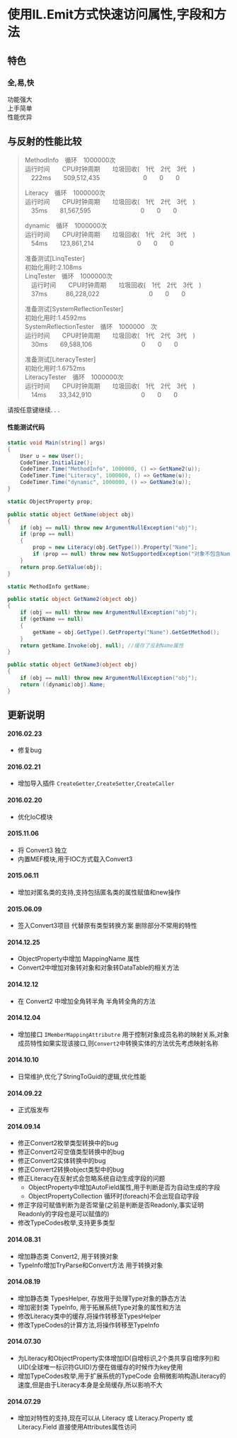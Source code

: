 # 使用IL.Emit方式快速访问属性,字段和方法   

## 特色  
### 全,易,快
功能强大  
上手简单  
性能优异  

## 与反射的性能比较  


>MethodInfo　循环　1000000次  
>运行时间　　CPU时钟周期　　垃圾回收(　1代　2代　3代　)  
>　222ms　　509,512,435　　　　　　　0　　0　　0  
>  
>Literacy　循环　1000000次  
>运行时间　　CPU时钟周期　　垃圾回收(　1代　2代　3代　)  
>　35ms　　81,567,595　　　　　　　　0　　0　　0  
>  
>dynamic　循环　1000000次  
>运行时间　　CPU时钟周期　　垃圾回收(　1代　2代　3代　)  
>　54ms　　123,861,214　　　　　　　0　　0　　0  
>
>
>准备测试[LinqTester]  
>初始化用时:2.108ms  
>LinqTester　循环　1000000次  
>　运行时间　　CPU时钟周期　　垃圾回收(　1代　2代　3代　)  
>　37ms　　　86,228,022　　　　　　　　0　　0　　0  
>  
>准备测试[SystemReflectionTester]  
>初始化用时:1.4592ms  
>SystemReflectionTester　循环　1000000　次  
>运行时间　　CPU时钟周期　　垃圾回收(　1代　2代　3代　)  
>　30ms　　69,588,106　　　　　　　　0　　0　　0  
>  
>准备测试[LiteracyTester]  
>初始化用时:1.6752ms  
>LiteracyTester　循环　1000000次  
>运行时间　　CPU时钟周期　　垃圾回收(　1代　2代　3代　)  
>　14ms　　33,342,910　　　　　　　　0　　0　　0  


请按任意键继续. . .

#### 性能测试代码
```csharp
static void Main(string[] args)
{
    User u = new User();
    CodeTimer.Initialize();
    CodeTimer.Time("MethodInfo", 1000000, () => GetName2(u));
    CodeTimer.Time("Literacy", 1000000, () => GetName(u));
    CodeTimer.Time("dynamic", 1000000, () => GetName3(u));
}

static ObjectProperty prop;

public static object GetName(object obj)
{
    if (obj == null) throw new ArgumentNullException("obj");
    if (prop == null)
    {
        prop = new Literacy(obj.GetType()).Property["Name"];
        if (prop == null) throw new NotSupportedException("对象不包含Name属性");
    }
    return prop.GetValue(obj);
}

static MethodInfo getName;

public static object GetName2(object obj)
{
    if (obj == null) throw new ArgumentNullException("obj");
    if (getName == null)
    {
        getName = obj.GetType().GetProperty("Name").GetGetMethod();
    }
    return getName.Invoke(obj, null); //缓存了反射Name属性
}

public static object GetName3(object obj)
{
    if (obj == null) throw new ArgumentNullException("obj");
    return ((dynamic)obj).Name;
}
```

## 更新说明  
#### 2016.02.23  
* 修复bug  

#### 2016.02.21  
* 增加导入插件 `CreateGetter`,`CreateSetter`,`CreateCaller`

#### 2016.02.20  
* 优化IoC模块  

#### 2015.11.06
* 将 Convert3 独立  
* 内置MEF模块,用于IOC方式载入Convert3  

#### 2015.06.11  
* 增加对匿名类的支持,支持包括匿名类的属性赋值和new操作  

#### 2015.06.09  
* 签入Convert3项目 代替原有类型转换方案 删除部分不常用的特性  

#### 2014.12.25  
* ObjectProperty中增加 MappingName 属性  
* Convert2中增加对象转对象和对象转DataTable的相关方法  

#### 2014.12.12
* 在 Convert2 中增加全角转半角 半角转全角的方法  

#### 2014.12.04
* 增加接口 `IMemberMappingAttributre` 用于控制对象成员名称的映射关系,对象成员特性如果实现该接口,则`Convert2`中转换实体的方法优先考虑映射名称

#### 2014.10.10
* 日常维护,优化了StringToGuid的逻辑,优化性能

#### 2014.09.22  
* 正式版发布

#### 2014.09.14  
* 修正Convert2枚举类型转换中的bug
* 修正Convert2可空值类型转换中的bug
* 修正Convert2实体转换中的bug
* 修正Convert2转换object类型中的bug
* 修正Literacy在反射式会忽略系统自动生成字段的问题
  * ObjectProperty中增加AutoField属性,用于判断是否为自动生成的字段
  * ObjectPropertyCollection 循环时(foreach)不会出现自动字段
* 修正字段可赋值判断为是否常量(之前是判断是否Readonly,事实证明Readonly的字段也是可以赋值的)
* 修改TypeCodes枚举,支持更多类型

#### 2014.08.31  
* 增加静态类 Convert2, 用于转换对象  
* TypeInfo增加TryParse和Convert方法 用于转换对象   
  
#### 2014.08.19  
* 增加静态类 TypesHelper, 存放用于处理Type对象的静态方法  
* 增加密封类 TypeInfo, 用于拓展系统Type对象的属性和方法  
* 修改Literacy类中的缓存,将操作转移至TypesHelper  
* 修改TypeCodes的计算方法,将操作转移至TypeInfo  
  
#### 2014.07.30  
* 为Literacy和ObjectProperty实体增加ID(自增标识,2个类共享自增序列)和UID(全球唯一标识符GUID)方便在做缓存的时候作为key使用  
* 增加TypeCodes枚举,用于扩展系统的TypeCode 会稍微影响构造Literacy的速度,但是由于Literacy本身是全局缓存,所以影响不大  
  
#### 2014.07.29  
* 增加对特性的支持,现在可以从 Literacy 或 Literacy.Property 或 Literacy.Field 直接使用Attributes属性访问  
